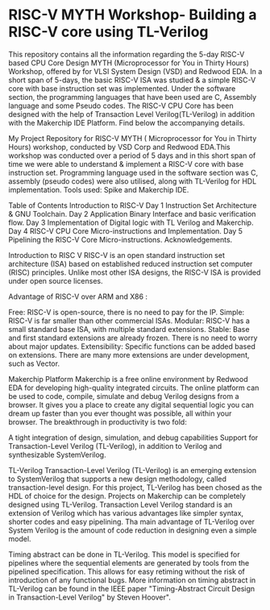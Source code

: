 # RISC-V MYTH Workshop- Building a RISC-V core using TL-Verilog

This repository contains all the information regarding the 5-day RISC-V based CPU Core Design MYTH (Microprocessor for You in Thirty Hours) Workshop, offered by for VLSI System Design (VSD) and Redwood EDA. In a short span of 5-days, the basic RISC-V ISA was studied & a simple RISC-V core with base instruction set was implemented. Under the software section, the programming languages that have been used are C, Assembly language and some Pseudo codes. The RISC-V CPU Core has been designed with the help of Transaction Level Verilog(TL-Verilog) in addition with the Makerchip IDE Platform. Find below the accompanying details.

My Project Repository for RISC-V MYTH ( Microprocessor for You in Thirty Hours) workshop, conducted by VSD Corp and Redwood EDA.This workshop was conducted over a period of 5 days and in this short span of time we were able to understand & implement a RISC-V core with base instruction set. Programming language used in the software section was C, assembly (pseudo codes) were also utilised, along with TL-Verilog for HDL implementation. Tools used: Spike and Makerchip IDE.

Table of Contents
Introduction to RISC-V
Day 1 Instruction Set Architecture & GNU Toolchain.
Day 2 Application Binary Interface and basic verification flow.
Day 3 Implementation of Digital logic with TL Verilog and Makerchip.
Day 4 RISC-V CPU Core Micro-instructions and Implementation.
Day 5 Pipelining the RISC-V Core Micro-instructions.
Acknowledgements.

Introduction to RISC V
RISC-V is an open standard instruction set architecture (ISA) based on established reduced instruction set computer (RISC) principles. Unlike most other ISA designs, the RISC-V ISA is provided under open source licenses.

Advantage of RISC-V over ARM and X86 :

Free: RISC-V is open-source, there is no need to pay for the IP.
Simple: RISC-V is far smaller than other commercial ISAs.
Modular: RISC-V has a small standard base ISA, with multiple standard extensions.
Stable: Base and first standard extensions are already frozen. There is no need to worry about major updates.
Extensibility: Specific functions can be added based on extensions. There are many more extensions are under development, such as Vector.

Makerchip Platform
Makerchip is a free online environment by Redwood EDA for developing high-quality integrated circuits. The online platform can be used to code, compile, simulate and debug Verilog designs from a browser. It gives you a place to create any digital sequential logic you can dream up faster than you ever thought was possible, all within your browser. The breakthrough in productivity is two fold:

A tight integration of design, simulation, and debug capabilities
Support for Transaction-Level Verilog (TL-Verilog), in addition to Verilog and synthesizable SystemVerilog.

TL-Verilog
Transaction-Level Verilog (TL-Verilog) is an emerging extension to SystemVerilog that supports a new design methodology, called transaction-level design. For this project, TL-Verilog has been chosed as the HDL of choice for the design. Projects on Makerchip can be completely designed using TL-Verilog. Transaction Level Verilog standard is an extension of Verilog which has various advantages like simpler syntax, shorter codes and easy pipelining. Tha main advantage of TL-Verilog over System Verilog is the amount of code reduction in designing even a simple model.

Timing abstract can be done in TL-Verilog. This model is specified for pipelines where the sequential elements are generated by tools from the pipelined specification. This allows for easy retiming without the risk of introduction of any functional bugs. More information on timing abstract in TL-Verilog can be found in the IEEE paper "Timing-Abstract Circuit Design in Transaction-Level Verilog" by Steven Hoover".
